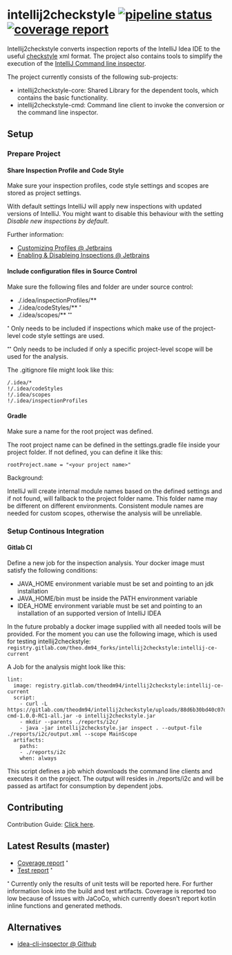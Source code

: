 # intellij2checkstyle [![pipeline status](https://gitlab.com/theodm94/intellij2checkstyle/badges/master/pipeline.svg)](https://theodm94.gitlab.io/intellij2checkstyle/tests/) [![coverage report](https://gitlab.com/theodm94/intellij2checkstyle/badges/master/coverage.svg)](https://theodm94.gitlab.io/intellij2checkstyle/coverage/)

Intellij2checkstyle converts inspection reports of the IntelliJ Idea IDE to the useful [checkstyle](http://checkstyle.sourceforge.net/) xml format. The project also contains tools to simplify the execution of the [IntelliJ Command line inspector](https://www.jetbrains.com/help/idea/running-inspections-offline.html).

The project currently consists of the following sub-projects:
- intellij2checkstyle-core: Shared Library for the dependent tools, which contains the basic functionality.
- intellij2checkstyle-cmd: Command line client to invoke the conversion or the command line inspector.

## Setup

### Prepare Project

#### Share Inspection Profile and Code Style

Make sure your inspection profiles, code style settings and scopes are stored as project settings. 

With default settings IntelliJ will apply new inspections with updated versions of IntelliJ. You might want to disable this behaviour with the setting *Disable new inspections by default*. 

Further information:
- [Customizing Profiles @ Jetbrains](https://www.jetbrains.com/help/idea/customizing-profiles.html)
- [Enabling & Disableing Inspections @ Jetbrains](https://www.jetbrains.com/help/idea/disabling-and-enabling-inspections.html)

#### Include configuration files in Source Control

Make sure the following files and folder are under source control:

- ./.idea/inspectionProfiles/**
- ./.idea/codeStyles/** <sup><sub>*</sub></sup>
- ./.idea/scopes/** <sup><sub>**</sub></sup>

<sup><sub>*</sub></sup> Only needs to be included if inspections which make use of the project-level code style settings are used.

<sup><sub>**</sub></sup> Only needs to be included if only a specific project-level scope will be used for the analysis.

The .gitignore file might look like this:

```
/.idea/*
!/.idea/codeStyles
!/.idea/scopes
!/.idea/inspectionProfiles
```

#### Gradle

Make sure a name for the root project was defined. 

The root project name can be defined in the settings.gradle file inside your project folder. If not defined, you can define it like this:

```
rootProject.name = "<your project name>"
```

Background:

IntelliJ will create internal module names based on the defined settings and if not found, will fallback to the project folder name. 
This folder name may be different on different environments. Consistent module names are needed for custom scopes, otherwise the analysis will be unreliable.

### Setup Continous Integration

#### Gitlab CI

Define a new job for the inspection analysis. Your docker image must satisfy the following conditions:

- JAVA_HOME environment variable must be set and pointing to an jdk installation
- JAVA_HOME/bin must be inside the PATH environment variable
- IDEA_HOME environment variable must be set and pointing to an installation of an supported version of IntelliJ IDEA

In the future probably a docker image supplied with all needed tools will be provided. For the moment you can use the following image, which is used for testing intellij2checkstyle: `registry.gitlab.com/theo.dm94_forks/intellij2checkstyle:intellij-ce-current`

A Job for the analysis might look like this:

```
lint:
  image: registry.gitlab.com/theodm94/intellij2checkstyle:intellij-ce-current
  script:
    - curl -L https://gitlab.com/theodm94/intellij2checkstyle/uploads/88d6b30bd40c07d8f49c23511a0ff324/intellij2checkstyle-cmd-1.0.0-RC1-all.jar -o intellij2checkstyle.jar
    - mkdir --parents ./reports/i2c/
    - java -jar intellij2checkstyle.jar inspect . --output-file ./reports/i2c/output.xml --scope MainScope
  artifacts:
    paths:
    - ./reports/i2c
    when: always
```

This script defines a job which downloads the command line clients and executes it on the project. The output will resides in ./reports/i2c and will be passed as artifact for consumption by dependent jobs.

## Contributing

Contribution Guide: [Click here](./CONTRIBUTING.md).

## Latest Results (master)

- [Coverage report](https://theodm94.gitlab.io/intellij2checkstyle/coverage/) <sup><sub>*</sub></sup>
- [Test report](https://theodm94.gitlab.io/intellij2checkstyle/tests/) <sup><sub>*</sub></sup>

<sup><sub>*</sub></sup> Currently only the results of unit tests will be reported here. For 
further information look into the build and test artifacts. Coverage is reported too low because 
of Issues with JaCoCo, which currently doesn't report kotlin inline functions and generated 
methods. 

## Alternatives

- [idea-cli-inspector @ Github](https://github.com/bentolor/idea-cli-inspector)
